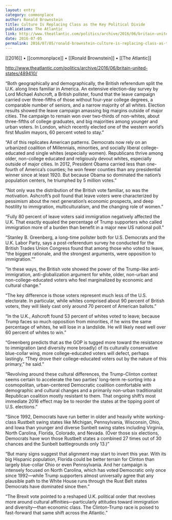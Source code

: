 ```yaml
---
layout: entry
category: commonplace
author: Ronald Brownstein
title: Culture Is Replacing Class as the Key Political Divide
publication: The Atlantic
link: http://www.theatlantic.com/politics/archive/2016/06/britain-united-states/489410/
date: 2016-07-05
permalink: 2016/07/05/ronald-brownstein-culture-is-replacing-class-as-the-key-political-divide
---
```


[[2016]] • [[commonplace]] • [[Ronald Brownstein]] • [[The Atlantic]]

http://www.theatlantic.com/politics/archive/2016/06/britain-united-states/489410/

“Both geographically and demographically, the British referendum split the U.K. along lines familiar in America. An extensive election-day survey by Lord Michael Ashcroft, a British pollster, found that the leave campaign carried over three-fifths of those without four-year college degrees, a comparable number of seniors, and a narrow majority of all whites. Election results showed the leave campaign amassing big margins outside of major cities. The campaign to remain won over two-thirds of non-whites, about three-fifths of college graduates, and big majorities among younger and urban voters. In London, which recently elected one of the western world’s first Muslim mayors, 60 percent voted to stay.”

“All of this replicates American patterns. Democrats now rely on an urbanized coalition of Millennials, minorities, and socially liberal college-educated and single whites (especially women). Republicans thrive among older, non-college educated and religiously devout whites, especially outside of major cities. In 2012, President Obama carried less than one-fourth of America’s counties; he won fewer counties than any presidential winner since at least 1920. But because Obama so dominated the nation’s population centers, he triumphed by 5 million votes.”

“Not only was the distribution of the British vote familiar, so was the motivation. Ashcroft’s poll found that leave voters were characterized by pessimism about the next generation’s economic prospects, and deep hostility to immigration, multiculturalism, and the changing role of women.”

“Fully 80 percent of leave voters said immigration negatively affected the U.K. That exactly equaled the percentage of Trump supporters who called immigration more of a burden than benefit in a major new US national poll.”

“Stanley B. Greenberg, a long-time pollster both for U.S. Democrats and the U.K. Labor Party, says a post-referendum survey he conducted for the British Trades Union Congress found that among those who voted to leave, “the biggest rationale, and the strongest arguments, were opposition to immigration.””

“In these ways, the British vote showed the power of the Trump-like anti-immigration, anti-globalization argument for white, older, non-urban and non-college-educated voters who feel marginalized by economic and cultural change.”

“The key difference is those voters represent much less of the U.S. electorate. In particular, while whites comprised about 90 percent of British voters, they will likely cast only around 70 percent of American ballots.”

“In the U.K., Ashcroft found 53 percent of whites voted to leave; because Trump faces so much opposition from minorities, if he wins the same percentage of whites, he will lose in a landslide. He will likely need well over 60 percent of whites to win.”

“Greenberg predicts that as the GOP is tugged more toward the resistance to immigration (and diversity more broadly) of its culturally conservative blue-collar wing, more college-educated voters will defect, perhaps lastingly. “They drove their college-educated voters out by the nature of this primary,” he said.”

“Revolving around these cultural differences, the Trump-Clinton contest seems certain to accelerate the two parties’ long-term re-sorting into a cosmopolitan, urban-centered Democratic coalition comfortable with demographic and cultural changes and a primarily non-urban traditionalist Republican coalition mostly resistant to them. That ongoing shift’s most immediate 2016 effect may be to reorder the states at the tipping point of U.S. elections.”

“Since 1992, Democrats have run better in older and heavily white working-class Rustbelt swing states like Michigan, Pennsylvania, Wisconsin, Ohio, and Iowa than younger and diverse Sunbelt swing states including Virginia, North Carolina, Florida, Colorado, and Nevada. (Over those six elections, Democrats have won those Rustbelt states a combined 27 times out of 30 chances and the Sunbelt battlegrounds only 13.)”

“But many signs suggest that alignment may start to invert this year. With its big Hispanic population, Florida could be better terrain for Clinton than largely blue-collar Ohio or even Pennsylvania. And her campaign is intensely focused on North Carolina, which has voted Democratic only once since 1992—while Trump supporters almost universally agree that any plausible path to the White House runs through the Rust Belt states Democrats have dominated since then.”

“The Brexit vote pointed to a reshaped U.K. political order that revolves more around cultural affinities—particularly attitudes toward immigration and diversity—than economic class. The Clinton-Trump race is poised to fast-forward that same shift across the Atlantic.”
